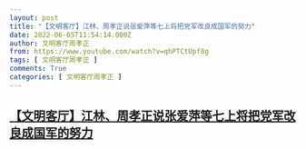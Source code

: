 ```yaml
---
layout: post
title: "【文明客厅】江林、周孝正说张爱萍等七上将把党军改良成国军的努力"
date: 2022-06-05T11:54:14.000Z
author: 文明客厅周孝正
from: https://www.youtube.com/watch?v=qhPTCtUpf8g
tags: [ 文明客厅周孝正 ]
comments: True
categories: [ 文明客厅周孝正 ]
---
```

<!--1654430054000-->
[【文明客厅】江林、周孝正说张爱萍等七上将把党军改良成国军的努力](https://www.youtube.com/watch?v=qhPTCtUpf8g)
------

<div>

</div>
